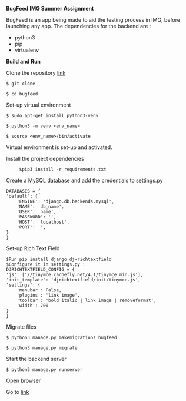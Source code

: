**BugFeed**
**IMG Summer Assignment**

BugFeed is an app being made to aid the testing process in IMG, before launching any app. 
The dependencies for the backend are :
   - python3
   - pip
   - virtualenv
    

**Build and Run**

 Clone the repository [link](https://github.com/Yavnikaa/BugFeed)

    $ git clone 

    $ cd bugfeed

  Set-up virtual environment

    $ sudo apt-get install python3-venv

    $ python3 -m venv <env_name>

    $ source <env_name>/bin/activate 
    
  Virtual environment is set-up and activated.
    
  Install the project dependencies
         
         $pip3 install -r requirements.txt
         
  Create a MySQL database and add the credentials to settings.py
    
    DATABASES = {
    'default': {
        'ENGINE': 'django.db.backends.mysql',
        'NAME': 'db_name',
        'USER': 'name',
        'PASSWORD': '',
        'HOST': 'localhost',
        'PORT': '',
    }
    }

 Set-up Rich Text Field
   
    $Run pip install django dj-richtextfield
    $Configure it in settings.py :
    DJRICHTEXTFIELD_CONFIG = {
    'js': ['//tinymce.cachefly.net/4.1/tinymce.min.js'],
    'init_template': 'djrichtextfield/init/tinymce.js',
    'settings': {
        'menubar': False,
        'plugins': 'link image',
        'toolbar': 'bold italic | link image | removeformat',
        'width': 700
    }
    }

    
 Migrate files

    $ python3 manage.py makemigrations bugfeed

    $ python3 manage.py migrate

  Start the backend server

    $ python3 manage.py runserver

  Open browser

  Go to [link](localhost:8000/bugfeed) 
 

